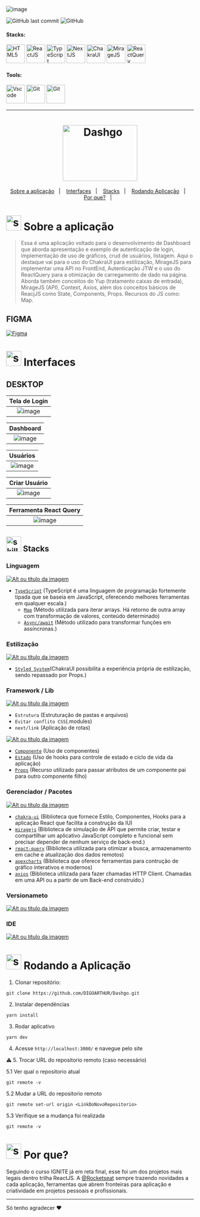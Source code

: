 <!-- REMODELAR O PROJETO POR MEIO DE:

https://github.com/matheuslanduci/dashgo


-->





<!-- VISUALIZAR NO VSCODE  CTRL + K  V -->

<!-- BADGES https://www.youtube.com/watch?v=cRoBt6AZgjc
https://dev.to/envoy_/150-badges-for-github-pnk

BUILD BADGES
https://shields.io
ICONS
https://simpleicons.org/?q=react

EXEMPLO

 <a href="https://devdigoarthur.notion.site/Map-a87c73417a064372b122bf448f4c6ed4"> ![Alt ou título da imagem](https://img.shields.io/badge/-JavaScript-/?logo=JavaScript&logoColor=white&color=yellow)<a/>

# JavaScript - Nome que aparece na Bag
# logo=JavaScript - Muda a logo vide <https://simpleicons.org/?q=react>
# color=yellow - Define a cor da bag vide <https://shields.io>
# logoColor=white - Define a cor do icone
-->

 <!------------------------------------BANNER PROJECT-->

![image](https://user-images.githubusercontent.com/59892368/193427906-5f71205f-5e64-4016-bc10-b583bd2c0615.png)




 <!------------------------------------SHIELDS PROJECT-->
  ![GitHub last commit](https://img.shields.io/github/last-commit/digoarthur/Dashgo)
  ![GitHub](https://img.shields.io/github/license/digoarthur/Dashgo)
  
  

 <!------------------------------------STACKS-->
#### Stacks:
<p align="left">

 <a href="https://developer.mozilla.org/pt-BR/docs/Web/HTML"><img  alt="HTML5"  width="50" height="50" src="https://user-images.githubusercontent.com/59892368/222955162-5b69600b-8953-45bd-9144-56fb3491d54e.svg"><a/>
   <a href="https://pt-br.reactjs.org/"><img  alt="ReactJS"  width="50" height="50" src="https://user-images.githubusercontent.com/59892368/210763677-ee1a0283-eea7-45de-9589-86d7c50a8cb0.svg"><a/>
   <a href="https://www.typescriptlang.org/"><img  alt="TypeScript"  width="50" height="50" src="https://user-images.githubusercontent.com/59892368/210762527-ae3afe1f-fe36-46a9-98ad-35dbae4d1adf.svg"><a/>
    <a href="https://nextjs.org/"><img  alt="NextJS"  width="50" height="50" src="https://user-images.githubusercontent.com/59892368/210762514-59814e6d-5cc8-4981-aa11-904b83a51d40.svg"><a/>
    <a href="https://chakra-ui.com"><img  alt="ChakraUI"  width="50" height="50" src="https://user-images.githubusercontent.com/59892368/193428143-7416fe87-3c54-41af-a472-3d00190c6bbb.png"><a/>
     <a href="https://miragejs.com"><img  alt="MirageJS"  width="50" height="50" src="https://user-images.githubusercontent.com/59892368/193429652-8a048e7b-06cd-45b2-9bae-603f626a5deb.png"><a/>
      <a href="https://react-query-v3.tanstack.com"><img  alt="ReactQuery"  width="50" height="50" src="https://user-images.githubusercontent.com/59892368/193429712-4cf6c99e-e4d1-4bb7-bd3f-620c213f33f1.svg"><a/>
</p>
  


   <!------------------------------------SHIELDS STACKS-->
   
  <!--
  <a href="https://devdigoarthur.notion.site/Map-a87c73417a064372b122bf448f4c6ed4"> ![Alt ou título da imagem](https://img.shields.io/badge/-Map-/?logo=JavaScript&logoColor=white&color=yellow)<a/>
 <a href="https://devdigoarthur.notion.site/Context-API-610980ad0db948709d364efc919a454e"> ![Alt ou título da imagem](https://img.shields.io/badge/-ContextAPI-/?logo=CreateReactApp&logoColor=white&color=9cf)<a/>
<a href="https://devdigoarthur.notion.site/Estado-e7c7508cb6bd4d81984ba5e8e50eab67">  ![Alt ou título da imagem](https://img.shields.io/badge/-State-/?logo=CreateReactApp&logoColor=white&color=9cf)<a/>
   <a href="https://devdigoarthur.notion.site/Componentes-bc3ca1ebd97d4ccc8d11e6ab668eeb73"> ![Alt ou título da imagem](https://img.shields.io/badge/-Components-/?logo=CreateReactApp&logoColor=white&color=9cf)<a/>
 -->
 <!------------------------------------TOOLS-->
 #### Tools:
 <a href="https://code.visualstudio.com/"><img  alt="Vscode"  width="50" height="50" src="https://user-images.githubusercontent.com/59892368/223381414-d3066c8b-c3ee-4fae-943d-481857e88000.svg"><a/>
 <a href="https://git-scm.com/"><img  alt="Git"  width="50" height="50" src="https://user-images.githubusercontent.com/59892368/223381109-88617798-75ae-4f3a-bc4a-1210637f818c.svg"><a/>
  <a href="https://yarnpkg.com"><img  alt="Git"  width="50" height="50" src="https://user-images.githubusercontent.com/59892368/197615074-2e78b82c-b853-455c-8920-272cf1ce6399.svg"><a/>      
<hr>
  
  <!------------------------------------PROJECT ICON-->
  
<h1 align="center">
  <img width="200" height="150" alt="Dashgo" title="Dashgo" src="https://user-images.githubusercontent.com/59892368/193431566-ca6940c0-e883-4dd9-960b-30b2e89a25ea.svg" />
</h1>
   <!------------------------------------SUMMARY-->
<p align="center">
  <a href="https://github.com/DIGOARTHUR/Dashgo#--sobre-a-aplicação-">Sobre a aplicação</a>&nbsp;&nbsp;&nbsp;|&nbsp;&nbsp;&nbsp;
  <a href="https://github.com/DIGOARTHUR/Dashgo#--interfaces-"> Interfaces</a>&nbsp;&nbsp;&nbsp;|&nbsp;&nbsp;&nbsp;
  <a href="https://github.com/DIGOARTHUR/Dashgo#-Stacks-"> Stacks</a>&nbsp;&nbsp;&nbsp;|&nbsp;&nbsp;&nbsp;
  <a href="https://github.com/DIGOARTHUR/Dashgo#-rodando-a-aplicação">Rodando Aplicação</a>&nbsp;&nbsp;&nbsp;|&nbsp;&nbsp;&nbsp;
  <a href="https://github.com/DIGOARTHUR/Dashgo#-por-que--">Por que?</a>&nbsp;&nbsp;&nbsp;|&nbsp;&nbsp;&nbsp;
</p>  

  
  
   <!------------------------------------DESCRIPTION-->

# <img  alt="skills"  width="40" height="40" src="https://user-images.githubusercontent.com/59892368/148622497-164365e8-f6b0-4f40-bc75-a0ed4da6059b.png">  Sobre a aplicação <!---write here : talk a little about project: what's does, example.  -->
> Essa é uma aplicação voltado para o desenvolvimento de Dashboard que aborda apresentação e exemplo de autenticação de login, implementação de uso de gráficos, crud de usuários, listagem. Aqui o destaque vai para o uso do ChakraUI para estilização, MirageJS para implementar uma API no FrontEnd, Autenticação JTW e o uso do ReactQuery para a otimização de carregamento de dado na página. Aborda também conceitos do Yup (tratamento caixas de entrada), MirageJS (API), Context, Axios, além dos conceitos básicos de ReacjJS como State, Components, Props. Recursos do JS como: Map.
  
  
<!------------------------------------LAYOUT -->


## FIGMA 
  <a href="https://www.figma.com/file/YM4JFm0d4b4TovqmCNrgRW/ig.news?node-id=1%3A2" target="_blank"><img alt="Figma" src="https://img.shields.io/badge/figma%20-%23F24E1E.svg?&style=for-the-badge&logo=figma&logoColor=white"/></a>
  
# <img  alt="skills"  width="40" height="40" src="https://user-images.githubusercontent.com/59892368/149667468-f228e4e8-c2f0-474d-858d-6b9216f49b2f.png">  Interfaces <!---write here : demonstration of the application layout.  -->
  


    

## DESKTOP
  
|                             Tela de Login                             |
| :-------------------------------------------------------------------: |
|   ![image](https://user-images.githubusercontent.com/59892368/193430890-d28d0594-c8fd-4c95-9418-26a82d0e7495.png) |

  
  |                               Dashboard                               |
| :-------------------------------------------------------------------: |
|   ![image](https://user-images.githubusercontent.com/59892368/193430860-14d266a3-2f2d-4efb-bca2-e5ed665e0401.png)|

  
|                             Usuários                             |
| :--------------------------------------------------------------: |
|   ![image](https://user-images.githubusercontent.com/59892368/193430900-adee4696-c0b2-4232-bed4-3e2728024594.png)|
  

  |                             Criar Usuário                              |
| :--------------------------------------------------------------------: |
|  ![image](https://user-images.githubusercontent.com/59892368/193430907-9c67952d-daa3-4a9c-ae1a-cc901f63eaf4.png)|



|                            Ferramenta React Query                       |
| :--------------------------------------------------------------------: |
|  ![image](https://user-images.githubusercontent.com/59892368/193430914-bb77702f-7159-430f-bfb2-031e003f41b3.png)|
  


  
  
  
  <!------------------------------------LIST: STACKS , LIBS & TOOLS-->

## <img  alt="skills"  width="40" height="40" src="https://user-images.githubusercontent.com/59892368/197614534-e12fb94a-b5cf-44ff-8d57-debad7299b0b.png"> Stacks <!---write here: learned concepts; -->


  
### Linguagem
 <a href="https://www.typescriptlang.org/"> ![Alt ou título da imagem](https://img.shields.io/badge/-TypeScript-/?logo=TypeScript&logoColor=white&color=informational)<a/>
 * [`TypeScript`](https://www.typescriptlang.org/) (TypeScript é uma linguagem de programação fortemente tipada que se baseia em JavaScript, oferecendo melhores ferramentas em qualquer escala.)
     * [`Map`](https://developer.mozilla.org/pt-BR/docs/Web/JavaScript/Reference/Global_Objects/Map) (Método utilizada para iterar arrays. Há retorno de outra array com transformação de valores, conteúdo determinado)
     * [`Async/await`](https://www.w3schools.com/js/js_async.asp) (Método utilizado para transformar funções em assíncronas.)
### Estilização 
 <a href="https://developer.mozilla.org/pt-BR/docs/Web/CSS"> ![Alt ou título da imagem](https://img.shields.io/badge/-ChakraUI-/?logo=ChakraUI&logoColor=white&color=9cf)<a/> 
  * [`Styled System`](https://chakra-ui.com/docs/styled-system/style-props)(ChakraUI possibilita a experiência própria de estilização, sendo repassado por Props.)

  
### Framework / Lib
 <a href="https://nextjs.org"> ![Alt ou título da imagem](https://img.shields.io/badge/-NextJS-/?logo=Next.js&logoColor=white&color=lightgrey)<a/>  
  * `Estrutura` (Estruturação de pastas e arquivos)
  * `Evitar conflito CSS`(.modules) 
  * `next/link` (Aplicação de rotas)    
   
 <a href="https://reactjs.org"> ![Alt ou título da imagem](https://img.shields.io/badge/-ReactJS-/?logo=React&logoColor=white&color=blue)<a/> 
  * [`Componente`](https://reactjs.org/docs/components-and-props.html) (Uso de componentes)
  * [`Estado`](https://reactjs.org/docs/state-and-lifecycle.html) (Uso de hooks para controle de estado e ciclo de vida da aplicação)
  * [`Props`](https://reactjs.org/docs/state-and-lifecycle.html) (Recurso utilizado para passar atributos de um componente pai para outro componente filho)



 ### Gerenciador / Pacotes
 <a href="https://yarnpkg.com"> ![Alt ou título da imagem](https://img.shields.io/badge/-Yarn-/?logo=Yarn&logoColor=white&color=blue)<a/> 
 *  [`chakra-ui`](https://chakra-ui.com) (Biblioteca que fornece Estilo, Componentes, Hooks para a aplicação React que facilita a construção da IU)
 *  [`miragejs`](https://miragejs.com) (Biblioteca de simulação de API que permite criar, testar e compartilhar um aplicativo JavaScript completo e funcional sem precisar depender de nenhum serviço de back-end.)
 *  [`react-query`](https://tanstack.com/query/v4/?from=reactQueryV3&original=https://react-query-v3.tanstack.com/) (Biblioteca utilizada para otimizar a busca, armazenamento em cache e atualização dos dados remotos) 
 *  [`apexcharts`](https://apexcharts.com) (Biblioteca que oferece ferramentas para contrução de gráfico interativos e modernos)
 *  [`axios`](https://axios-http.com/docs/intro) (Biblioteca utilizada para fazer chamadas HTTP Client. Chamadas em uma API ou a partir de um Back-end construído.) 
 ### Versionameto
 <a href="https://git-scm.com"> ![Alt ou título da imagem](https://img.shields.io/badge/-Git-/?logo=Git&logoColor=white&color=red)<a/> 
 ### IDE
 <a href="https://code.visualstudio.com"> ![Alt ou título da imagem](https://img.shields.io/badge/-VisualStudioCode-/?logo=VisualStudioCode&logoColor=white&color=informational)<a/> 

 
  <!------------------------------------RUN APP-->
 
 # <img  alt="skills"  width="40" height="40" src="https://user-images.githubusercontent.com/59892368/142216697-dd93272c-c614-4664-9d63-c4e4dfc3e0f3.gif"> Rodando a Aplicação
 

1. Clonar repositório:

```
git clone https://github.com/DIGOARTHUR/Dashgo.git
```

2. Instalar dependências

```
yarn install
```

3. Rodar aplicativo

```
yarn dev
```

4. Acesse `http://localhost:3000/` e navegue pelo site

:warning: 5. Trocar URL do repositorio remoto (caso necessário)

  5.1 Ver qual o repositorio atual
```
git remote -v
```
  5.2 Mudar a URL do repositorio remoto
```
git remote set-url origin <LinkDoNovoRepositorio>
```
  5.3 Verifique se a mudança foi realizada
```
git remote -v
```


  <!------------------------------------WHY/THANKS--->



 # <img  alt="skills"  width="40" height="40" src="https://user-images.githubusercontent.com/59892368/148622627-c1eaa513-ca90-49e2-b5b8-c11d369becef.png"> Por que?  <!---write here : motivation that led to created ; why did you do this program?   -->
 Seguindo o curso IGNITE já em reta final, esse foi um dos projetos mais legais dentro  trilha ReactJS. A [@Rocketseat](https://github.com/Rocketseat) sempre trazendo novidades a cada aplicação, ferramentas que abrem fronteiras para aplicação e criatividade em projetos pessoais e profissionais.

 ---
Só tenho agradecer ♥
  
  
  



